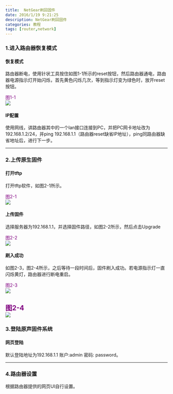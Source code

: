 ```yaml
---
title:  NetGear刷回固件
date: 2016/1/19 9:21:25 
description: NetGear刷回固件
categories: 教程
tags: [router,network]
---
```


### 1.进入路由器恢复模式 ###
#### 恢复模式 ####
路由器断电，使用针状工具按住如图1-1所示的reset按钮，然后路由器通电，路由器电源指示灯开始闪烁，首先黄色闪烁几次，等到指示灯变为绿色时，放开reset按钮。

<span style="color:purple">图1-1</span>   
![](http://qingdao.icean.cc:11234/Imgbed/netgear_recovery/1-1.jpg)


#### IP配置 ####
使用网线，讲路由器其中的一个lan接口连接到PC，并把PC网卡地址改为192.168.1.2/24，并ping 192.168.1.1（路由器reset缺省IP地址），ping同路由器缺省地址后，进行下一步。

----------

### 2.上传原生固件 ###
#### 打开tftp ####
打开tftp软件，如图2-1所示。

<span style="color:purple">图2-1</span>   
![](http://qingdao.icean.cc:11234/Imgbed/netgear_recovery/2-1.PNG)

#### 上传固件 ####
选择服务器为192.168.1.1，并选择固件路径，如图2-2所示，然后点击Upgrade

<span style="color:purple">图2-2</span>   
![](http://qingdao.icean.cc:11234/Imgbed/netgear_recovery/2-2.PNG)

#### 刷入成功 ####
如图2-3，图2-4所示，之后等待一段时间后，固件刷入成功。若电源指示灯一直闪烁黄灯，路由器进行断电重启。

<span style="color:purple">图2-3</span>   
![](http://qingdao.icean.cc:11234/Imgbed/netgear_recovery/2-3.PNG)

<span style="color:purple">图2-4</span>   
![](http://qingdao.icean.cc:11234/Imgbed/netgear_recovery/2-4.PNG)
----------

### 3.登陆原声固件系统 ###
#### 网页登陆 ####
默认登陆地址为192.168.1.1 账户:admin 密码: password。

----------

### 4.路由器设置 ###
根据路由器提供的网页UI自行设置。



